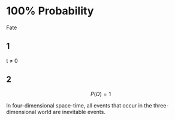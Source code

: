 # 100% Probability

Fate

## 1

t ≠ 0

## 2

$$
P(\Omega) = 1
$$

In four-dimensional space-time, all events that occur in the three-dimensional world are inevitable events.